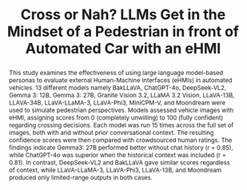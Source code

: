 ---
layout: publication
sitemap: false
title: "Cross or Nah? LLMs Get in the Mindset of a Pedestrian in front of Automated Car with an eHMI"
authors: Alam, M. S., Bazilinskyy, P.
pdf: alam2025GPT
image: alam2025GPT.jpg
display: Submitted
year: 2025
doi: 
code: https://github.com/Shaadalam9/llms-av-crowdsourced
abstract: "This study examines the effectiveness of using large language model-based personas to evaluate external Human-Machine Interfaces (eHMIs) in automated vehicles. 13 different models namely BakLLaVA, ChatGPT-4o, DeepSeek-VL2, Gemma 3: 12B, Gemma 3: 27B, Granite Vision 3.2, LLaMA 3.2 Vision, LLaVA-13B, LLAVA-34B, LLaVA-LLaMA-3, LLaVA-Phi3, MiniCPM-V, and Moondream were used to simulate pedestrian perspectives. Models assessed vehicle images with eHMI, assigning scores from 0 (completely unwilling) to 100 (fully confident) regarding crossing decisions. Each model was run 15 times across the full set of images, both with and without prior conversational context. The resulting confidence scores were then compared with crowdsourced human ratings. The findings indicate Gemma3: 27B performed better without chat history (r = 0.85), while ChatGPT-4o was superior when the historical context was included (r = 0.81). In contrast, DeepSeek-VL2 and BakLLaVA gave similar scores regardless of context, while LLaVA-LLaMA-3, LLaVA-Phi3, LLaVA-13B, and Moondream produced only limited-range outputs in both cases."
---